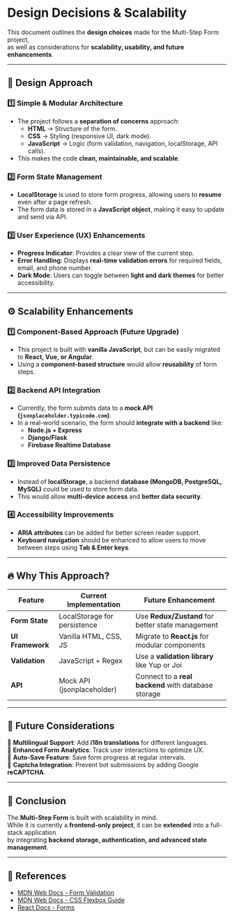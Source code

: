 # Design Decisions & Scalability

This document outlines the **design choices** made for the Multi-Step Form project,  
as well as considerations for **scalability, usability, and future enhancements**.

---

## 🎨 Design Approach

### **1️⃣ Simple & Modular Architecture**
- The project follows a **separation of concerns** approach:
  - **HTML** → Structure of the form.
  - **CSS** → Styling (responsive UI, dark mode).
  - **JavaScript** → Logic (form validation, navigation, localStorage, API calls).
- This makes the code **clean, maintainable, and scalable**.

### **2️⃣ Form State Management**
- **LocalStorage** is used to store form progress, allowing users to **resume** even after a page refresh.
- The form data is stored in a **JavaScript object**, making it easy to update and send via API.

### **3️⃣ User Experience (UX) Enhancements**
- **Progress Indicator**: Provides a clear view of the current step.
- **Error Handling**: Displays **real-time validation errors** for required fields, email, and phone number.
- **Dark Mode**: Users can toggle between **light and dark themes** for better accessibility.

---

## ⚙️ Scalability Enhancements

### **1️⃣ Component-Based Approach (Future Upgrade)**
- This project is built with **vanilla JavaScript**, but can be easily migrated to **React, Vue, or Angular**.
- Using a **component-based structure** would allow **reusability** of form steps.

### **2️⃣ Backend API Integration**
- Currently, the form submits data to a **mock API (`jsonplaceholder.typicode.com`)**.
- In a real-world scenario, the form should **integrate with a backend** like:
  - **Node.js + Express**
  - **Django/Flask**
  - **Firebase Realtime Database**

### **3️⃣ Improved Data Persistence**
- Instead of **localStorage**, a backend **database (MongoDB, PostgreSQL, MySQL)** could be used to store form data.
- This would allow **multi-device access** and **better data security**.

### **4️⃣ Accessibility Improvements**
- **ARIA attributes** can be added for better screen reader support.
- **Keyboard navigation** should be enhanced to allow users to move between steps using **Tab & Enter keys**.

---

## 🔥 Why This Approach?

| Feature | Current Implementation | Future Enhancement |
|---------|----------------------|------------------|
| **Form State** | LocalStorage for persistence | Use **Redux/Zustand** for better state management |
| **UI Framework** | Vanilla HTML, CSS, JS | Migrate to **React.js** for modular components |
| **Validation** | JavaScript + Regex | Use a **validation library** like Yup or Joi |
| **API** | Mock API (jsonplaceholder) | Connect to a **real backend** with database storage |

---

## 🚀 Future Considerations

📌 **Multilingual Support**: Add **i18n translations** for different languages.  
📌 **Enhanced Form Analytics**: Track user interactions to optimize UX.  
📌 **Auto-Save Feature**: Save form progress at regular intervals.  
📌 **Captcha Integration**: Prevent bot submissions by adding Google **reCAPTCHA**.  

---

## 🎯 Conclusion

The **Multi-Step Form** is built with scalability in mind.  
While it is currently a **frontend-only project**, it can be **extended** into a full-stack application  
by integrating **backend storage, authentication, and advanced state management**.

---

## 🔗 References
- [MDN Web Docs - Form Validation](https://developer.mozilla.org/en-US/docs/Learn/Forms/Form_validation)
- [MDN Web Docs - CSS Flexbox Guide](https://developer.mozilla.org/en-US/docs/Learn/CSS/CSS_layout/Flexbox)
- [React Docs - Forms](https://react.dev/learn/forms)
